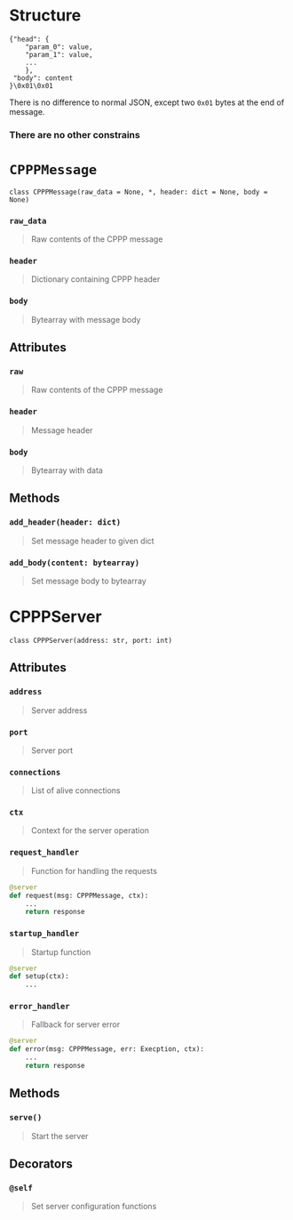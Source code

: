 ﻿
# Structure
```
{"head": {
	"param_0": value,
	"param_1": value,
	...
	},
 "body": content
}\0x01\0x01
```
There is no difference to normal JSON, except two `0x01` bytes at the end of message.

### There are no other constrains

# `CPPPMessage`

`class CPPPMessage(raw_data = None, *, header: dict = None, body = None)`

### `raw_data`
> Raw contents of the CPPP message
### `header`
> Dictionary containing CPPP header
### `body`
> Bytearray with message body

## Attributes
### `raw`
> Raw contents of the CPPP message
### `header`
> Message header
### `body`
> Bytearray with data

## Methods
### `add_header(header: dict)`
> Set message header to given dict
### `add_body(content: bytearray)`
> Set message body to bytearray

# CPPPServer

`class CPPPServer(address: str, port: int)`

## Attributes
### `address`
> Server address
### `port`
> Server port
### `connections`
> List of alive connections
### `ctx`
> Context for the server operation

### `request_handler`
> Function for handling the requests
```py
@server
def request(msg: CPPPMessage, ctx):
	...
	return response
```

### `startup_handler`
> Startup function
```py
@server
def setup(ctx):
	...
```

### `error_handler`
> Fallback for server error
```py
@server
def error(msg: CPPPMessage, err: Execption, ctx):
	...
	return response
```
## Methods
### `serve()`
> Start the server

## Decorators
### `@self`
> Set server configuration functions